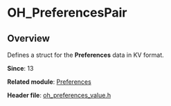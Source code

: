 # OH_PreferencesPair
<!--Kit: ArkData-->
<!--Subsystem: DistributedDataManager-->
<!--Owner: @ding_dong_dong-->
<!--Designer: @ding_dong_dong-->
<!--Tester: @yippo; @logic42-->
<!--Adviser: @ge-yafang-->

## Overview

Defines a struct for the **Preferences** data in KV format.

**Since**: 13

**Related module**: [Preferences](capi-preferences.md)

**Header file**: [oh_preferences_value.h](capi-oh-preferences-value-h.md)
